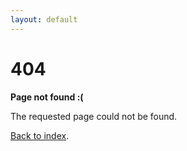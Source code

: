 ```yaml
---
layout: default
---
```


# 404

**Page not found :(**

The requested page could not be found.

[Back to index](./index.md).
